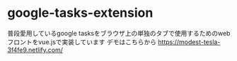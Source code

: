 # google-tasks-extension
普段愛用しているgoogle tasksをブラウザ上の単独のタブで使用するためのwebフロントをvue.jsで実装しています
デモはこちらから https://modest-tesla-3f4fe9.netlify.com/
